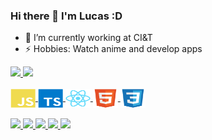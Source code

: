 ### Hi there 👋 I'm Lucas :D

- 🔭 I’m currently working at CI&T 
- ⚡ Hobbies: Watch anime and develop apps 

<div>
  <a href="https://github.com/lucasaraujonrt">
  <img height="180em" src="https://github-readme-stats.vercel.app/api?username=lucasaraujonrt&show_icons=true&theme=synthwave&include_all_commits=true&count_private=true"/>
  <img height="180em" src="https://github-readme-stats.vercel.app/api/top-langs/?username=lucasaraujonrt&layout=compact&langs_count=7&theme=synthwave"/>
  </div>
<div style="display: inline_block"><br>
  <img align="center" alt="lucas javascript" height="30" width="40" src="https://raw.githubusercontent.com/devicons/devicon/master/icons/javascript/javascript-plain.svg">
  <img align="center" alt="lucas typescript" height="30" width="40" src="https://raw.githubusercontent.com/devicons/devicon/master/icons/typescript/typescript-plain.svg">
  <img align="center" alt="lucas react" height="30" width="40" src="https://raw.githubusercontent.com/devicons/devicon/master/icons/react/react-original.svg">
  <img align="center" alt="luca html" height="30" width="40" src="https://raw.githubusercontent.com/devicons/devicon/master/icons/html5/html5-original.svg">
  <img align="center" alt="lucas css" height="30" width="40" src="https://raw.githubusercontent.com/devicons/devicon/master/icons/css3/css3-original.svg">
</div>
<br />
<div> 
  <a href="https://instagram.com/lucasaraujonrt" target="_blank">
    <img src="https://img.shields.io/badge/-Instagram-%23E4405F?style=for-the-badge&logo=instagram&logoColor=white" target="_blank">
  </a>
  <a href="https://www.npmjs.com/settings/lucasaraujonrt/packages" target="_blank">
    <img src="https://img.shields.io/badge/npm-CB3837?style=for-the-badge&logo=npm&logoColor=white" />
  </a>
  <a href="https://discordapp.com/users/236199976047345664" target="_blank">
   <img src="https://img.shields.io/badge/Discord-7289DA?style=for-the-badge&logo=discord&logoColor=white" target="_blank">
  </a> 
  <a href = "mailto:lucasaraujo8186@gmail.com">
    <img src="https://img.shields.io/badge/-Gmail-%23333?style=for-the-badge&logo=gmail&logoColor=white" target="_blank">
  </a>
  <a href="https://www.linkedin.com/in/lucasaraujonrt" target="_blank">
    <img src="https://img.shields.io/badge/-LinkedIn-%230077B5?style=for-the-badge&logo=linkedin&logoColor=white" target="_blank">
  </a>
</div>
